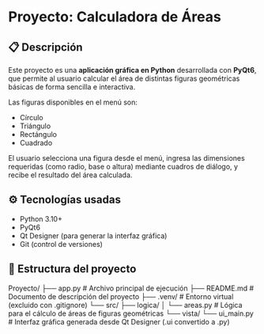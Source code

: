 # Proyecto: Calculadora de Áreas

## 📋 Descripción

Este proyecto es una **aplicación gráfica en Python** desarrollada con **PyQt6**, que permite al usuario calcular el área de distintas figuras geométricas básicas de forma sencilla e interactiva.

Las figuras disponibles en el menú son:

- Círculo
- Triángulo
- Rectángulo
- Cuadrado

El usuario selecciona una figura desde el menú, ingresa las dimensiones requeridas (como radio, base o altura) mediante cuadros de diálogo, y recibe el resultado del área calculada.

## ⚙️ Tecnologías usadas

- Python 3.10+
- PyQt6
- Qt Designer (para generar la interfaz gráfica)
- Git (control de versiones)

## 📁 Estructura del proyecto

Proyecto/
├── app.py # Archivo principal de ejecución
├── README.md # Documento de descripción del proyecto
├── .venv/ # Entorno virtual (excluido con .gitignore)
└── src/
├── logica/
│ └── areas.py # Lógica para el cálculo de áreas de figuras geométricas
└── vista/
└── ui_main.py # Interfaz gráfica generada desde Qt Designer (.ui convertido a .py)
